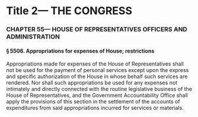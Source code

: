 
# Title 2— THE CONGRESS
### CHAPTER 55— HOUSE OF REPRESENTATIVES OFFICERS AND ADMINISTRATION
#### § 5506. Appropriations for expenses of House; restrictions

Appropriations made for expenses of the House of Representatives shall not be used for the payment of personal services except upon the express and specific authorization of the House in whose behalf such services are rendered. Nor shall such appropriations be used for any expenses not intimately and directly connected with the routine legislative business of the House of Representatives, and the Government Accountability Office shall apply the provisions of this section in the settlement of the accounts of expenditures from said appropriations incurred for services or materials.
